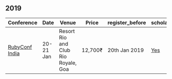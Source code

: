 ## 2019

| Conference | Date | Venue | Price | register_before | scholarship |
|------------|------|-------|-------|-----------------|-------------|
| [RubyConf India](https://www.rubyconfindia.org/) | 20-21 Jan | Resort Rio and Club Rio Royale, Goa | 12,700₹ | 20th Jan 2019 | [Yes](https://www.rubyconfindia.org/scholarship/)